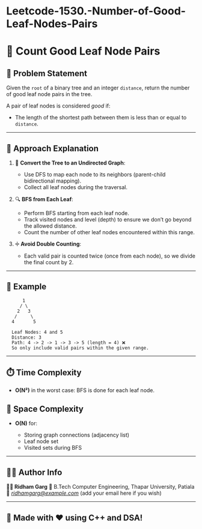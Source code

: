 # Leetcode-1530.-Number-of-Good-Leaf-Nodes-Pairs

# 🌲 Count Good Leaf Node Pairs

## 📘 Problem Statement

Given the `root` of a binary tree and an integer `distance`, return the number of good leaf node pairs in the tree.

A pair of leaf nodes is considered *good* if:

* The length of the shortest path between them is less than or equal to `distance`.

---

## 🧠 Approach Explanation

1. 🔁 **Convert the Tree to an Undirected Graph**:

   * Use DFS to map each node to its neighbors (parent-child bidirectional mapping).
   * Collect all leaf nodes during the traversal.

2. 🔍 **BFS from Each Leaf**:

   * Perform BFS starting from each leaf node.
   * Track visited nodes and level (depth) to ensure we don’t go beyond the allowed distance.
   * Count the number of other leaf nodes encountered within this range.

3. ➗ **Avoid Double Counting**:

   * Each valid pair is counted twice (once from each node), so we divide the final count by 2.

---

## 🧪 Example

```
      1
     / \
    2   3
   /     \
  4       5

  Leaf Nodes: 4 and 5
  Distance: 3
  Path: 4 -> 2 -> 1 -> 3 -> 5 (length = 4) ❌
  So only include valid pairs within the given range.
```

---

## ⏱️ Time Complexity

* **O(N²)** in the worst case: BFS is done for each leaf node.

## 💾 Space Complexity

* **O(N)** for:

  * Storing graph connections (adjacency list)
  * Leaf node set
  * Visited sets during BFS

---

## 🧑‍💻 Author Info

**👨‍🎓 Ridham Garg**
🚀 B.Tech Computer Engineering, Thapar University, Patiala
📧 *[ridhamgarg@example.com](mailto:ridhamgarg@example.com)* (add your email here if you wish)

---

## 🎉 Made with ❤️ using C++ and DSA!

